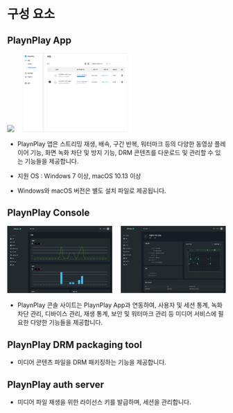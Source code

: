 # 구성 요소

## PlaynPlay App

<img width="48%" src="./img/player_with_watermark.png" style="margin-right: 4%"/><img width="48%" src="./img/playnplay_app.png" />


* PlaynPlay 앱은 스트리밍 재생, 배속, 구간 반복, 워터마크 등의 다양한 동영상 플레이어 기능, 화면 녹화 차단 및 방지 기능, DRM 콘텐츠를 다운로드 및 관리할 수 있는 기능들을 제공합니다.

* 지원 OS : Windows 7 이상, macOS 10.13 이상

* Windows와 macOS 버전은 별도 설치 파일로 제공됩니다.

## PlaynPlay Console

<img width="48%" src="./img/console_graph.png" style="margin-right: 4%"/><img width="48%" src="./img/console_user_info.png" />

* PlaynPlay 콘솔 사이트는 PlaynPlay App과 연동하여, 사용자 및 세션 통계, 녹화 차단 관리, 디바이스 관리, 재생 통계, 보안 및 워터마크 관리 등 미디어 서비스에 필요한 다양한 기능들을 제공합니다.

## PlaynPlay DRM packaging tool

* 미디어 콘텐츠 파일을 DRM 패키징하는 기능을 제공합니다.

## PlaynPlay auth server

* 미디어 파일 재생을 위한 라이선스 키를 발급하며, 세션을 관리합니다.
